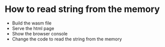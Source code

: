 # How to read string from the memory

- Build the wasm file
- Serve the html page
- Show the browser console
- Change the code to read the string from the memory

